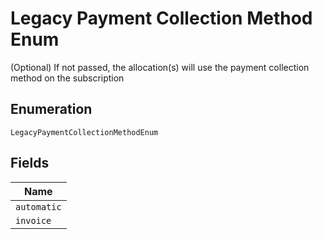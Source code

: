 
# Legacy Payment Collection Method Enum

(Optional) If not passed, the allocation(s) will use the payment collection method on the subscription

## Enumeration

`LegacyPaymentCollectionMethodEnum`

## Fields

| Name |
|  --- |
| `automatic` |
| `invoice` |

